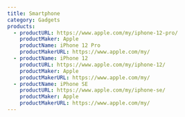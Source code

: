 ```yaml
---
title: Smartphone
category: Gadgets
products:
  - productURL: https://www.apple.com/my/iphone-12-pro/
    productMaker: Apple
    productName: iPhone 12 Pro
    productMakerURL: https://www.apple.com/my/
  - productName: iPhone 12
    productURL: https://www.apple.com/my/iphone-12/
    productMaker: Apple
    productMakerURL: https://www.apple.com/my/
  - productName: iPhone SE
    productURL: https://www.apple.com/my/iphone-se/
    productMaker: Apple
    productMakerURL: https://www.apple.com/my/
---
```

